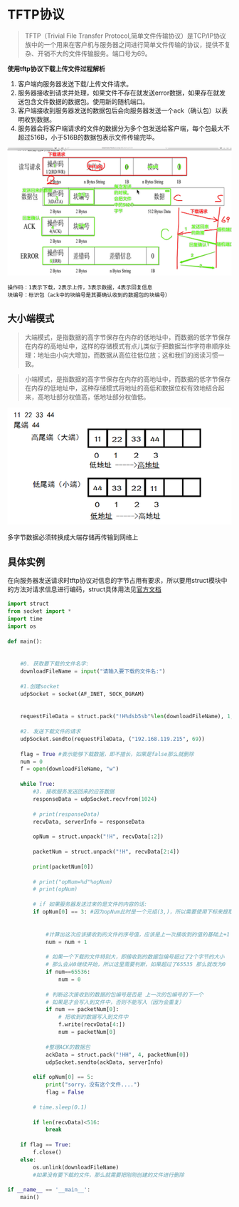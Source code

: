 # TFTP协议

> TFTP（Trivial File Transfer Protocol,简单文件传输协议）是TCP/IP协议族中的一个用来在客户机与服务器之间进行简单文件传输的协议，提供不复杂、开销不大的文件传输服务。端口号为69。


**使用tftp协议下载上传文件过程解析**  
1. 客户端向服务器发送下载/上传文件请求。  
2. 服务器接收到请求并处理，如果文件不存在就发送error数据，如果存在就发送包含文件数据的数据包。使用新的随机端口。  
3. 客户端接收到服务器发送的数据包后会向服务器发送一个ack（确认包）以表明收到数据。  
4. 服务器会将客户端请求的文件的数据分为多个包发送给客户端，每个包最大不超过516B，小于516B的数据包表示文件传输完毕。


![tftp](../img/tftp.png)

    操作码：1表示下载，2表示上传，3表示数据，4表示回复信息
    块编号：标识包（ack中的块编号是其要确认收到的数据包的块编号）


## 大小端模式

> 大端模式，是指数据的高字节保存在内存的低地址中，而数据的低字节保存在内存的高地址中，这样的存储模式有点儿类似于把数据当作字符串顺序处理：地址由小向大增加，而数据从高位往低位放；这和我们的阅读习惯一致。

> 小端模式，是指数据的高字节保存在内存的高地址中，而数据的低字节保存在内存的低地址中，这种存储模式将地址的高低和数据位权有效地结合起来，高地址部分权值高，低地址部分权值低。

![大小端](../img/大小端.png)

多字节数据必须转换成大端存储再传输到网络上


## 具体实例

在向服务器发送请求时tftp协议对信息的字节占用有要求，所以要用struct模块中的方法对请求信息进行编码，struct具体用法见[官方文档](https://docs.python.org/zh-cn/3/library/struct.html?highlight=pack#struct)

```py
import struct
from socket import *
import time
import os

def main():


	#0. 获取要下载的文件名字:
	downloadFileName = input("请输入要下载的文件名:")	

	#1.创建socket
	udpSocket = socket(AF_INET, SOCK_DGRAM)


    requestFileData = struct.pack("!H%dsb5sb"%len(downloadFileName), 1, downloadFileName.encode(), 0, "octet".encode(), 0)

	#2. 发送下载文件的请求
	udpSocket.sendto(requestFileData, ("192.168.119.215", 69))

	flag = True #表示能够下载数据，即不擅长，如果是false那么就删除
	num = 0
	f = open(downloadFileName, "w")

	while True:
		#3. 接收服务发送回来的应答数据
		responseData = udpSocket.recvfrom(1024)

		# print(responseData)
		recvData, serverInfo = responseData

		opNum = struct.unpack("!H", recvData[:2])

		packetNum = struct.unpack("!H", recvData[2:4])

		print(packetNum[0])

		# print("opNum=%d"%opNum)
		# print(opNum)

		# if 如果服务器发送过来的是文件的内容的话:
		if opNum[0] == 3: #因为opNum此时是一个元组(3,)，所以需要使用下标来提取某个数据
			

			#计算出这次应该接收到的文件的序号值，应该是上一次接收到的值的基础上+1
			num = num + 1

			# 如果一个下载的文件特别大，即接收到的数据包编号超过了2个字节的大小
			# 那么会从0继续开始，所以这里需要判断，如果超过了65535 那么就改为0
			if num==65536:
				num = 0

			# 判断这次接收到的数据的包编号是否是 上一次的包编号的下一个
			# 如果是才会写入到文件中，否则不能写入（因为会重复）
			if num == packetNum[0]:
				# 把收到的数据写入到文件中
				f.write(recvData[4:])
				num = packetNum[0]

			#整理ACK的数据包
			ackData = struct.pack("!HH", 4, packetNum[0])
			udpSocket.sendto(ackData, serverInfo)

		elif opNum[0] == 5:
			print("sorry，没有这个文件....")
			flag = False

		# time.sleep(0.1)

		if len(recvData)<516:
			break

	if flag == True:
		f.close()
	else:
		os.unlink(downloadFileName)
        #如果没有要下载的文件，那么就需要把刚刚创建的文件进行删除

if __name__ == '__main__':
	main()
```
